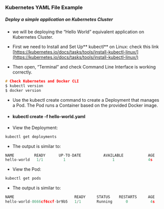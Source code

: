 ### Kubernetes YAML File Example

##### Deploy a simple application on Kubernetes Cluster

- we will be deploying the “Hello World” equivalent application on Kubernetes Cluster.

- First we need to Install and Set Up** kubectl** on Linux: 
check this link  [https://kubernetes.io/docs/tasks/tools/install-kubectl-linux/](https://kubernetes.io/docs/tasks/tools/install-kubectl-linux/)

- Then open, “Terminal” and check Command Line Interface is working correctly.
```c
# Check Kubernetes and Docker CLI
$ kubectl version
$ docker version
```
- Use the kubectl create command to create a Deployment that manages a Pod. The Pod runs a Container based on the provided Docker image.
 - #### kubectl create -f hello-world.yaml

- View the Deployment:
```c
kubectl get deployments
```
- The output is similar to:
```c
NAME         READY      UP-TO-DATE   		AVAILABLE   		AGE
hello-world   1/1     	  1            			1           	4s 
```


- View the Pod:
```c
kubectl get pods
```
- The output is similar to:
```c
NAME    					   READY     STATUS    RESTARTS   	AGE
hello-world-8666cf6ccf-br9b5   1/1       Running      0          4s
```